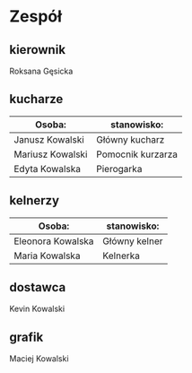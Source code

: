 # Zespół

## kierownik
Roksana Gęsicka
## kucharze
|Osoba:              |stanowisko:        |
|--------------------|-------------------|
|Janusz Kowalski     |Główny kucharz     |
|Mariusz Kowalski    |Pomocnik kurzarza  |
|Edyta Kowalska      |Pierogarka         |
## kelnerzy
|Osoba:              |stanowisko:        |
|--------------------|-------------------|
|Eleonora Kowalska   |Główny kelner      |
|Maria Kowalska      |Kelnerka           |
## dostawca
Kevin Kowalski
## grafik
Maciej Kowalski
